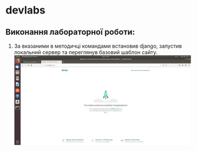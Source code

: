 # devlabs
## Виконання лабораторної роботи:
1. За вказаними в методичці командами встановив django, запустив локальний сервер та переглянув базовий шаблон сайту.
![alttext](template.png)

